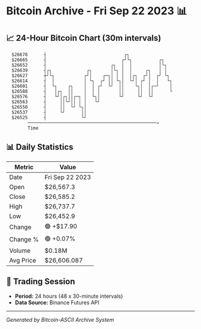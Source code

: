 # Bitcoin Archive - Fri Sep 22 2023 📊

## 📈 24-Hour Bitcoin Chart (30m intervals)

```
  $26678      ┤                             ┌┐                 
  $26665      ┤                            ┌┘└┐          ┌┐    
  $26652      ┤                        ┌┐  │  │          │└┐   
  $26639      ┤┌┐             ┌┐       │└┐ │  │     ┌┐   │ │   
  $26627      ┼┘└┐           ┌┘│    ┌─┐│ │ │  │┌┐  ┌┘│  ┌┘ └┐  
  $26614      ┤  │           │ └┐  ┌┘ ││ └┐│  └┘│ ┌┘ │  │   └┐ 
  $26601      ┤  └┐    ┌┐    │  │ ┌┘  └┘  ││    └┐│  │┌─┘    │ 
  $26588      ┤   │┌┐  ││    │  │ │       ││     ││  ││      └ 
  $26576      ┤   └┘│┌┐││┌─┐ │  └┐│       └┘     └┘  └┘        
  $26563      ┤     ││└┘││ │ │   └┘                            
  $26550      ┤     ││  └┘ └┐│                                 
  $26537      ┤     └┘      ││                                 
  $26525      ┤             └┘                                 
        ────────────────────────────────────────────────→
        Time
```

## 📊 Daily Statistics

| Metric | Value |
|--------|-------|
| Date | Fri Sep 22 2023 |
| Open | $26,567.3 |
| Close | $26,585.2 |
| High | $26,737.7 |
| Low | $26,452.9 |
| Change | 🟢 +$17.90 |
| Change % | 🟢 +0.07% |
| Volume | $0.18M |
| Avg Price | $26,606.087 |

## 📅 Trading Session

- **Period:** 24 hours (48 x 30-minute intervals)
- **Data Source:** Binance Futures API

---
*Generated by Bitcoin-ASCII Archive System*
